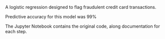 A logistic regression designed to flag fraudulent credit card transactions.

Predictive accuracy for this model was 99%

The Jupyter Notebook contains the original code, along documentation for each step.
